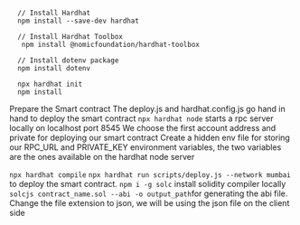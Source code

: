 


```
  // Install Hardhat
  npm install --save-dev hardhat

  // Install Hardhat Toolbox
   npm install @nomicfoundation/hardhat-toolbox

  // Install dotenv package
  npm install dotenv

  npx hardhat init
  npm install 

```
Prepare the Smart contract 
The deploy.js and hardhat.config.js go hand in hand to deploy the smart contract 
`npx hardhat node` starts a rpc server locally on localhost port 8545
We choose the first account address and private for deploying our smart contract 
Create a hidden env file for storing our RPC_URL and PRIVATE_KEY environment variables, the two variables are the ones available on the hardhat node server

`npx hardhat compile`
`npx hardhat run scripts/deploy.js --network mumbai` to deploy the smart contract.
`npm i -g solc` install solidity compiler locally
`solcjs contract_name.sol --abi -o output_path`for generating the abi file. 
Change the file extension to json, we will be using the json file on the client side 